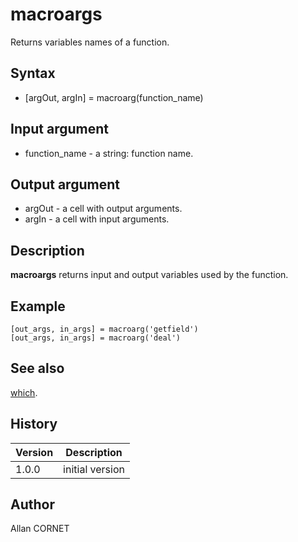 

# macroargs

Returns variables names of a function.

## Syntax

- [argOut, argIn] = macroarg(function_name)

## Input argument

 - function_name - a string: function name.

## Output argument

 - argOut - a cell with output arguments.
 - argIn - a cell with input arguments.

## Description


  <p><b>macroargs</b> returns input and output variables used by the function.</p>


## Example

```Nelson
[out_args, in_args] = macroarg('getfield')
[out_args, in_args] = macroarg('deal')
```

## See also

[which](which.md).
## History

|Version|Description|
|------|------|
|1.0.0|initial version|


## Author

Allan CORNET



